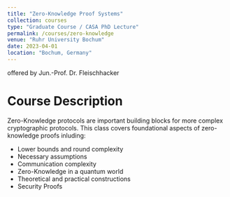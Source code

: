 ```yaml
---
title: "Zero-Knowledge Proof Systems"
collection: courses
type: "Graduate Course / CASA PhD Lecture"
permalink: /courses/zero-knowledge
venue: "Ruhr University Bochum"
date: 2023-04-01
location: "Bochum, Germany"
---
```


offered by Jun.-Prof. Dr. Fleischhacker

Course Description
======

Zero-Knowledge protocols are important building blocks for more complex cryptographic protocols.
This class covers foundational aspects of zero-knowledge proofs inluding:

* Lower bounds and round complexity
* Necessary assumptions
* Communication complexity
* Zero-Knowledge in a quantum world
* Theoretical and practical constructions
* Security Proofs
